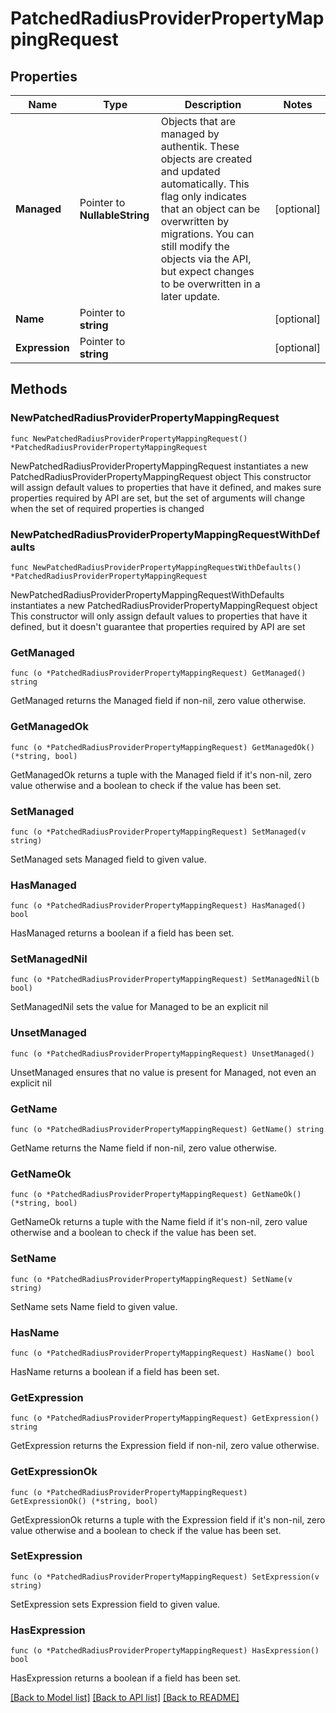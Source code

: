 # PatchedRadiusProviderPropertyMappingRequest

## Properties

Name | Type | Description | Notes
------------ | ------------- | ------------- | -------------
**Managed** | Pointer to **NullableString** | Objects that are managed by authentik. These objects are created and updated automatically. This flag only indicates that an object can be overwritten by migrations. You can still modify the objects via the API, but expect changes to be overwritten in a later update. | [optional] 
**Name** | Pointer to **string** |  | [optional] 
**Expression** | Pointer to **string** |  | [optional] 

## Methods

### NewPatchedRadiusProviderPropertyMappingRequest

`func NewPatchedRadiusProviderPropertyMappingRequest() *PatchedRadiusProviderPropertyMappingRequest`

NewPatchedRadiusProviderPropertyMappingRequest instantiates a new PatchedRadiusProviderPropertyMappingRequest object
This constructor will assign default values to properties that have it defined,
and makes sure properties required by API are set, but the set of arguments
will change when the set of required properties is changed

### NewPatchedRadiusProviderPropertyMappingRequestWithDefaults

`func NewPatchedRadiusProviderPropertyMappingRequestWithDefaults() *PatchedRadiusProviderPropertyMappingRequest`

NewPatchedRadiusProviderPropertyMappingRequestWithDefaults instantiates a new PatchedRadiusProviderPropertyMappingRequest object
This constructor will only assign default values to properties that have it defined,
but it doesn't guarantee that properties required by API are set

### GetManaged

`func (o *PatchedRadiusProviderPropertyMappingRequest) GetManaged() string`

GetManaged returns the Managed field if non-nil, zero value otherwise.

### GetManagedOk

`func (o *PatchedRadiusProviderPropertyMappingRequest) GetManagedOk() (*string, bool)`

GetManagedOk returns a tuple with the Managed field if it's non-nil, zero value otherwise
and a boolean to check if the value has been set.

### SetManaged

`func (o *PatchedRadiusProviderPropertyMappingRequest) SetManaged(v string)`

SetManaged sets Managed field to given value.

### HasManaged

`func (o *PatchedRadiusProviderPropertyMappingRequest) HasManaged() bool`

HasManaged returns a boolean if a field has been set.

### SetManagedNil

`func (o *PatchedRadiusProviderPropertyMappingRequest) SetManagedNil(b bool)`

 SetManagedNil sets the value for Managed to be an explicit nil

### UnsetManaged
`func (o *PatchedRadiusProviderPropertyMappingRequest) UnsetManaged()`

UnsetManaged ensures that no value is present for Managed, not even an explicit nil
### GetName

`func (o *PatchedRadiusProviderPropertyMappingRequest) GetName() string`

GetName returns the Name field if non-nil, zero value otherwise.

### GetNameOk

`func (o *PatchedRadiusProviderPropertyMappingRequest) GetNameOk() (*string, bool)`

GetNameOk returns a tuple with the Name field if it's non-nil, zero value otherwise
and a boolean to check if the value has been set.

### SetName

`func (o *PatchedRadiusProviderPropertyMappingRequest) SetName(v string)`

SetName sets Name field to given value.

### HasName

`func (o *PatchedRadiusProviderPropertyMappingRequest) HasName() bool`

HasName returns a boolean if a field has been set.

### GetExpression

`func (o *PatchedRadiusProviderPropertyMappingRequest) GetExpression() string`

GetExpression returns the Expression field if non-nil, zero value otherwise.

### GetExpressionOk

`func (o *PatchedRadiusProviderPropertyMappingRequest) GetExpressionOk() (*string, bool)`

GetExpressionOk returns a tuple with the Expression field if it's non-nil, zero value otherwise
and a boolean to check if the value has been set.

### SetExpression

`func (o *PatchedRadiusProviderPropertyMappingRequest) SetExpression(v string)`

SetExpression sets Expression field to given value.

### HasExpression

`func (o *PatchedRadiusProviderPropertyMappingRequest) HasExpression() bool`

HasExpression returns a boolean if a field has been set.


[[Back to Model list]](../README.md#documentation-for-models) [[Back to API list]](../README.md#documentation-for-api-endpoints) [[Back to README]](../README.md)



